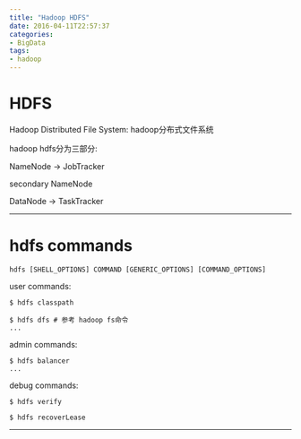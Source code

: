 ```yaml
---
title: "Hadoop HDFS"
date: 2016-04-11T22:57:37
categories:
- BigData
tags:
- hadoop
---
```


# HDFS

Hadoop Distributed File System: hadoop分布式文件系统

hadoop hdfs分为三部分:

NameNode -> JobTracker

secondary NameNode

DataNode -> TaskTracker

***

# hdfs commands

    hdfs [SHELL_OPTIONS] COMMAND [GENERIC_OPTIONS] [COMMAND_OPTIONS]

user commands:

    $ hdfs classpath

    $ hdfs dfs # 参考 hadoop fs命令
    ...

admin commands:

    $ hdfs balancer
    ...

debug commands:

    $ hdfs verify

    $ hdfs recoverLease

***


